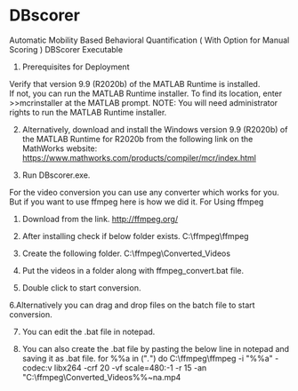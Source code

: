 # DBscorer
Automatic Mobility Based Behavioral Quantification ( With Option for Manual Scoring )
DBScorer Executable

1. Prerequisites for Deployment 

Verify that version 9.9 (R2020b) of the MATLAB Runtime is installed.   
If not, you can run the MATLAB Runtime installer.
To find its location, enter
	>>mcrinstaller
at the MATLAB prompt.
NOTE: You will need administrator rights to run the MATLAB Runtime installer. 

2. Alternatively, download and install the Windows version 9.9 (R2020b) of the MATLAB Runtime for R2020b  from the following link on the MathWorks website:
https://www.mathworks.com/products/compiler/mcr/index.html

3. Run DBscorer.exe.

For the video conversion you can use any converter which works for you. But if you want to use ffmpeg here is how we did it.
For Using ffmpeg

1. Download from the link.
http://ffmpeg.org/

2. After installing check if below folder exists.
C:\ffmpeg\ffmpeg

3. Create the following folder.
C:\ffmpeg\Converted_Videos

4. Put the videos in a folder along with ffmpeg_convert.bat file.

5. Double click to start conversion.

6.Alternatively you can drag and drop files on the batch file to start conversion.

7. You can edit the .bat file in notepad.

8. You can also create the .bat file by pasting the below line in notepad and saving it as .bat file.
for %%a in ("*.*") do C:\ffmpeg\ffmpeg -i "%%a" -codec:v libx264 -crf 20 -vf scale=480:-1 -r 15 -an "C:\ffmpeg\Converted_Videos\%%~na.mp4
